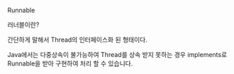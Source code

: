 Runnable

러너블이란?

간단하게 말해서 Thread의 인터페이스화 된 형태이다.

Java에서는 다중상속이 불가능하여 Thread를 상속 받지 못하는 경우 implements로 Runnable을 받아 구현하여 처리 할 수 있습니다.

 